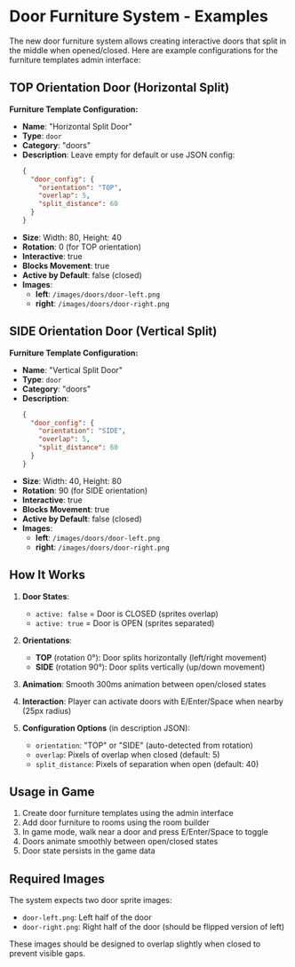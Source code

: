 # Door Furniture System - Examples

The new door furniture system allows creating interactive doors that split in the middle when opened/closed. Here are example configurations for the furniture templates admin interface:

## TOP Orientation Door (Horizontal Split)

**Furniture Template Configuration:**
- **Name**: "Horizontal Split Door"
- **Type**: `door`
- **Category**: "doors"
- **Description**: Leave empty for default or use JSON config:
  ```json
  {
    "door_config": {
      "orientation": "TOP",
      "overlap": 5,
      "split_distance": 60
    }
  }
  ```
- **Size**: Width: 80, Height: 40
- **Rotation**: 0 (for TOP orientation)
- **Interactive**: true
- **Blocks Movement**: true
- **Active by Default**: false (closed)
- **Images**:
  - **left**: `/images/doors/door-left.png`
  - **right**: `/images/doors/door-right.png`

## SIDE Orientation Door (Vertical Split)

**Furniture Template Configuration:**
- **Name**: "Vertical Split Door" 
- **Type**: `door`
- **Category**: "doors"
- **Description**: 
  ```json
  {
    "door_config": {
      "orientation": "SIDE",
      "overlap": 5,
      "split_distance": 60
    }
  }
  ```
- **Size**: Width: 40, Height: 80
- **Rotation**: 90 (for SIDE orientation)
- **Interactive**: true
- **Blocks Movement**: true
- **Active by Default**: false (closed)
- **Images**:
  - **left**: `/images/doors/door-left.png`
  - **right**: `/images/doors/door-right.png`

## How It Works

1. **Door States**: 
   - `active: false` = Door is CLOSED (sprites overlap)
   - `active: true` = Door is OPEN (sprites separated)

2. **Orientations**:
   - **TOP** (rotation 0°): Door splits horizontally (left/right movement)
   - **SIDE** (rotation 90°): Door splits vertically (up/down movement)

3. **Animation**: Smooth 300ms animation between open/closed states

4. **Interaction**: Player can activate doors with E/Enter/Space when nearby (25px radius)

5. **Configuration Options** (in description JSON):
   - `orientation`: "TOP" or "SIDE" (auto-detected from rotation)
   - `overlap`: Pixels of overlap when closed (default: 5)
   - `split_distance`: Pixels of separation when open (default: 40)

## Usage in Game

1. Create door furniture templates using the admin interface
2. Add door furniture to rooms using the room builder
3. In game mode, walk near a door and press E/Enter/Space to toggle
4. Doors animate smoothly between open/closed states
5. Door state persists in the game data

## Required Images

The system expects two door sprite images:
- `door-left.png`: Left half of the door
- `door-right.png`: Right half of the door (should be flipped version of left)

These images should be designed to overlap slightly when closed to prevent visible gaps.